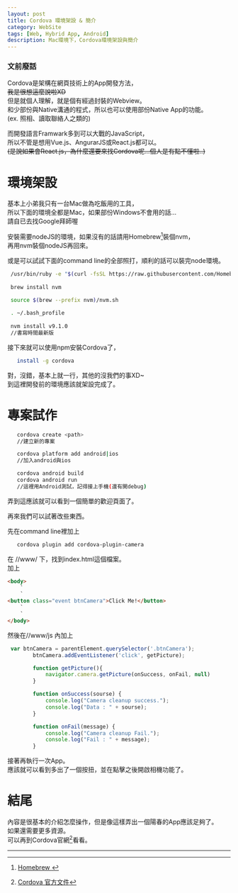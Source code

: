 ```yaml
---
layout: post
title: Cordova 環境架設 & 簡介
category: WebSite
tags: [Web, Hybrid App, Android]
description: Mac環境下，Cordova環境架設與簡介
---
```


### 文前廢話  

Cordova是架構在網頁技術上的App開發方法，  
~~我是很想這麼說啦XD~~  
但是就個人理解，就是個有經過封裝的Webview。  
和少部份與Native溝通的程式，所以也可以使用部份Native App的功能。  
(ex. 照相、讀取聯絡人之類的)  

而開發語言Framwark多到可以大戰的JavaScript，  
所以不管是想用Vue.js、AngurarJS或React.js都可以。  
~~(是說如果會React.js，為什麼還要來找Cordova呢...個人是有點不懂啦..)~~  

# 環境架設  

基本上小弟我只有一台Mac做為吃飯用的工具，  
所以下面的環境全都是Mac，如果部份Windows不會用的話...  
請自已去找Google拜師喔  

安裝需要nodeJS的環境，如果沒有的話請用Homebrew[^2]裝個nvm，  
再用nvm裝個nodeJS再回來。  
  
或是可以試試下面的command line的全部照打，順利的話可以裝完node環境。  

```bash
 /usr/bin/ruby -e "$(curl -fsSL https://raw.githubusercontent.com/Homebrew/install/master/install)"  
  
 brew install nvm  

 source $(brew --prefix nvm)/nvm.sh  
  
 . ~/.bash_profile  
  
 nvm install v9.1.0  
 //書寫時間最新版  
```

接下來就可以使用npm安裝Cordova了，  
```bash
   install -g cordova
```
對，沒錯，基本上就一行，其他的沒我們的事XD~  
到這裡開發前的環境應該就架設完成了。  
  
# 專案試作  
```bash
   cordova create <path>  
   //建立新的專案  

   cordova platform add android|ios  
   //加入android與ios

   cordova android build
   cordova android run
   //這裡用Android測試，記得接上手機(還有開debug)
```

弄到這應該就可以看到一個簡單的歡迎頁面了。  

再來我們可以試著改些東西。  

先在command line裡加上  
```bash
   cordova plugin add cordova-plugin-camera
```

在 /<ProjectName>/www/ 下，找到index.html這個檔案。  
加上  
```html
<body>
	`
	`
<button class="event btnCamera">Click Me!</button>
	`
	`
</body>
```

然後在/<ProjectName>/www/js 內加上  
```js
 var btnCamera = parentElement.querySelector('.btnCamera');
        btnCamera.addEventListener('click', getPicture);

        function getPicture(){
            navigator.camera.getPicture(onSuccess, onFail, null)
        }

        function onSuccess(sourse) {
            console.log("Camera cleanup success.");
            console.log("Data : " + sourse);
        }

        function onFail(message) {
            console.log("Camera cleanup Fail.");
            console.log("Fail : " + message);
        }
```

接著再執行一次App。  
應該就可以看到多出了一個按扭，並在點擊之後開啟相機功能了。  

# 結尾  
內容是很基本的介紹怎麼操作，但是像這樣弄出一個陽春的App應該足夠了。  
如果還需要更多資源。  
可以再到Cordova官網[^1]看看。  


---------------------
[^1]:  [Cordova 官方文件](https://cordova.apache.org)  

[^2]:  [Homebrew ](https://brew.sh/index_zh-tw.html)  
